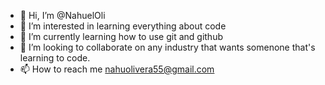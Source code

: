 - 👋 Hi, I’m @NahuelOli
- 👀 I’m interested in learning everything about code
- 🌱 I’m currently learning how to use git and github
- 💞️ I’m looking to collaborate on any industry that wants somenone that's learning to code.
- 📫 How to reach me nahuolivera55@gmail.com

<!---
NahuelOli/NahuelOli is a ✨ special ✨ repository because its `README.md` (this file) appears on your GitHub profile.
You can click the Preview link to take a look at your changes.
--->
